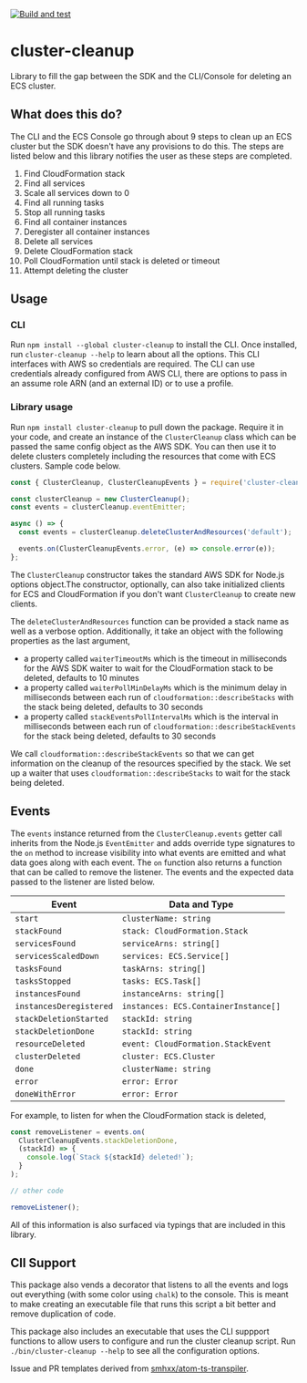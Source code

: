 [![Build and test](https://github.com/YashdalfTheGray/cluster-cleanup/actions/workflows/build-and-test.yml/badge.svg)](https://github.com/YashdalfTheGray/cluster-cleanup/actions/workflows/build-and-test.yml)

# cluster-cleanup

Library to fill the gap between the SDK and the CLI/Console for deleting an ECS cluster.

## What does this do?

The CLI and the ECS Console go through about 9 steps to clean up an ECS cluster but the SDK doesn't have any provisions to do this. The steps are listed below and this library notifies the user as these steps are completed.

1. Find CloudFormation stack
1. Find all services
1. Scale all services down to 0
1. Find all running tasks
1. Stop all running tasks
1. Find all container instances
1. Deregister all container instances
1. Delete all services
1. Delete CloudFormation stack
1. Poll CloudFormation until stack is deleted or timeout
1. Attempt deleting the cluster

## Usage

### CLI

Run `npm install --global cluster-cleanup` to install the CLI. Once installed, run `cluster-cleanup --help` to learn about all the options. This CLI interfaces with AWS so credentials are required. The CLI can use credentials already configured from AWS CLI, there are options to pass in an assume role ARN (and an external ID) or to use a profile.

### Library usage

Run `npm install cluster-cleanup` to pull down the package. Require it in your code, and create an instance of the `ClusterCleanup` class which can be passed the same config object as the AWS SDK. You can then use it to delete clusters completely including the resources that come with ECS clusters. Sample code below.

```javascript
const { ClusterCleanup, ClusterCleanupEvents } = require('cluster-cleanup');

const clusterCleanup = new ClusterCleanup();
const events = clusterCleanup.eventEmitter;

async () => {
  const events = clusterCleanup.deleteClusterAndResources('default');

  events.on(ClusterCleanupEvents.error, (e) => console.error(e));
};
```

The `ClusterCleanup` constructor takes the standard AWS SDK for Node.js options object.The constructor, optionally, can also take initialized clients for ECS and CloudFormation if you don't want `ClusterCleanup` to create new clients.

The `deleteClusterAndResources` function can be provided a stack name as well as a verbose option. Additionally, it take an object with the following properties as the last argument,

- a property called `waiterTimeoutMs` which is the timeout in milliseconds for the AWS SDK waiter to wait for the CloudFormation stack to be deleted, defaults to 10 minutes
- a property called `waiterPollMinDelayMs` which is the minimum delay in milliseconds between each run of `cloudformation::describeStacks` with the stack being deleted, defaults to 30 seconds
- a property called `stackEventsPollIntervalMs` which is the interval in milliseconds between each run of `cloudformation::describeStackEvents` for the stack being deleted, defaults to 30 seconds

We call `cloudformation::describeStackEvents` so that we can get information on the cleanup of the resources specified by the stack. We set up a waiter that uses `cloudformation::describeStacks` to wait for the stack being deleted.

## Events

The `events` instance returned from the `ClusterCleanup.events` getter call inherits from the Node.js `EventEmitter` and adds override type signatures to the `on` method to increase visibility into what events are emitted and what data goes along with each event. The `on` function also returns a function that can be called to remove the listener. The events and the expected data passed to the listener are listed below.

| Event                   | Data and Type                        |
| ----------------------- | ------------------------------------ |
| `start`                 | `clusterName: string`                |
| `stackFound`            | `stack: CloudFormation.Stack`        |
| `servicesFound`         | `serviceArns: string[]`              |
| `servicesScaledDown`    | `services: ECS.Service[]`            |
| `tasksFound`            | `taskArns: string[]`                 |
| `tasksStopped`          | `tasks: ECS.Task[]`                  |
| `instancesFound`        | `instanceArns: string[]`             |
| `instancesDeregistered` | `instances: ECS.ContainerInstance[]` |
| `stackDeletionStarted`  | `stackId: string`                    |
| `stackDeletionDone`     | `stackId: string`                    |
| `resourceDeleted`       | `event: CloudFormation.StackEvent`   |
| `clusterDeleted`        | `cluster: ECS.Cluster`               |
| `done`                  | `clusterName: string`                |
| `error`                 | `error: Error`                       |
| `doneWithError`         | `error: Error`                       |

For example, to listen for when the CloudFormation stack is deleted,

```javascript
const removeListener = events.on(
  ClusterCleanupEvents.stackDeletionDone,
  (stackId) => {
    console.log(`Stack ${stackId} deleted!`);
  }
);

// other code

removeListener();
```

All of this information is also surfaced via typings that are included in this library.

## ClI Support

This package also vends a decorator that listens to all the events and logs out everything (with some color using `chalk`) to the console. This is meant to make creating an executable file that runs this script a bit better and remove duplication of code.

This package also includes an executable that uses the CLI suppport functions to allow users to configure and run the cluster cleanup script. Run `./bin/cluster-cleanup --help` to see all the configuration options.

Issue and PR templates derived from [smhxx/atom-ts-transpiler](https://github.com/smhxx/atom-ts-transpiler).
